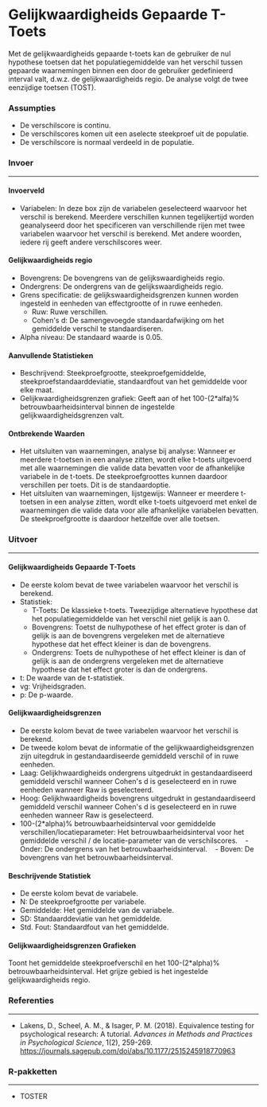 Gelijkwaardigheids Gepaarde T-Toets
==========================

Met de gelijkwaardigheids gepaarde t-toets kan de gebruiker de nul hypothese toetsen dat het populatiegemiddelde van het verschil tussen gepaarde waarnemingen binnen een door de gebruiker gedefinieerd interval valt, d.w.z. de gelijkwaardigheids regio. De analyse volgt de twee eenzijdige toetsen (TOST).

### Assumpties
- De verschilscore is continu.
- De verschilscores komen uit een aselecte steekproef uit de populatie.
- De verschilscore is normaal verdeeld in de populatie.

### Invoer
-------
#### Invoerveld
- Variabelen: In deze box zijn de variabelen geselecteerd waarvoor het verschil is berekend. Meerdere verschillen kunnen tegelijkertijd worden geanalyseerd door het specificeren van verschillende rijen met twee variabelen waarvoor het verschil is berekend. Met andere woorden, iedere rij geeft andere verschilscores weer.

#### Gelijkwaardigheids regio
- Bovengrens: De bovengrens van de gelijkswaardigheids regio.
- Ondergrens: De ondergrens van de gelijkswaardigheids regio.
- Grens specificatie: de gelijkswaardigheidsgrenzen kunnen worden ingesteld in eenheden van effectgrootte of in ruwe eenheden.
  - Ruw: Ruwe verschillen.
  - Cohen's d: De samengevoegde standaardafwijking om het gemiddelde verschil te standaardiseren.
- Alpha niveau: De standaard waarde is 0.05.

#### Aanvullende Statistieken
- Beschrijvend: Steekproefgrootte, steekproefgemiddelde, steekproefstandaarddeviatie, standaardfout van het gemiddelde voor elke maat.
- Gelijkwaardigheidsgrenzen grafiek: Geeft aan of het 100-(2*alfa)% betrouwbaarheidsinterval binnen de ingestelde gelijkwaardigheidsgrenzen valt.

#### Ontbrekende Waarden
 - Het uitsluiten van waarnemingen, analyse bij analyse: Wanneer er meerdere t-toetsen in een analyse zitten, wordt elke t-toets uitgevoerd met alle waarnemingen die valide data bevatten voor de afhankelijke variabele in de t-toets. De steekproefgroottes kunnen daardoor verschillen per toets. Dit is de standaardoptie.
 - Het uitsluiten van waarnemingen, lijstgewijs: Wanneer er meerdere t-toetsen in een analyse zitten, wordt elke t-toets uitgevoerd met enkel de waarnemingen die valide data voor alle afhankelijke variabelen bevatten. De steekproefgrootte is daardoor hetzelfde over alle toetsen.

### Uitvoer
-------
#### Gelijkwaardigheids Gepaarde T-Toets
- De eerste kolom bevat de twee variabelen waarvoor het verschil is berekend.
- Statistiek:
  - T-Toets: De klassieke t-toets. Tweezijdige alternatieve hypothese dat het populatiegemiddelde van het verschil niet gelijk is aan 0.
  - Bovengrens: Toetst de nulhypothese of het effect groter is dan of gelijk is aan de bovengrens vergeleken met de alternatieve hypothese dat het effect kleiner is dan de bovengrens.
  - Ondergrens: Toets de nulhypothese of het effect kleiner is dan of gelijk is aan de ondergrens vergeleken met de alternatieve hypothese dat het effect groter is dan de ondergrens.
- t: De waarde van de t-statistiek.
- vg: Vrijheidsgraden.
- p: De p-waarde.

#### Gelijkwaardigheidsgrenzen
- De eerste kolom bevat de twee variabelen waarvoor het verschil is berekend.
- De tweede kolom bevat de informatie of the gelijkwaardigheidsgrenzen zijn uitegdruk in gestandaardiseerde gemiddeld verschil of in ruwe eenheden.
- Laag: Gelijkhwaardigheids ondergrens uitgedrukt in gestandaardiseerd gemiddeld verschil wanneer Cohen's d is geselecteerd en in ruwe eenheden wanneer Raw is geselecteerd.
- Hoog: Gelijkhwaardigheids bovengrens uitgedrukt in gestandaardiseerd gemiddeld verschil wanneer Cohen's d is geselecteerd en in ruwe eenheden wanneer Raw is geselecteerd.
- 100-(2*alpha)% betrouwbaarheidsinterval voor gemiddelde verschillen/locatieparameter: Het betrouwbaarheidsinterval voor het gemiddelde verschil / de locatie-parameter van de verschilscores.
   - Onder: De ondergrens van het betrouwbaarheidsinterval.
   - Boven: De bovengrens van het betrouwbaarheidsinterval.

#### Beschrijvende Statistiek
- De eerste kolom bevat de variabele.
- N: De steekproefgrootte per variabele.
- Gemiddelde: Het gemiddelde van de variabele.
- SD: Standaarddeviatie van het gemiddelde.
- Std. Fout: Standaardfout van het gemiddelde.

#### Gelijkwaardigheidsgrenzen Grafieken
Toont het gemiddelde steekproefverschil en het 100-(2*alpha)% betrouwbaarheidsinterval. Het grijze gebied is het ingestelde gelijkwaardigheids regio.

### Referenties
-------
- Lakens, D., Scheel, A. M., & Isager, P. M. (2018). Equivalence testing for psychological research: A tutorial. *Advances in Methods and Practices in Psychological Science*, 1(2), 259-269. <a href="https://journals.sagepub.com/doi/abs/10.1177/2515245918770963">https://journals.sagepub.com/doi/abs/10.1177/2515245918770963</a>

### R-pakketten
---
- TOSTER
